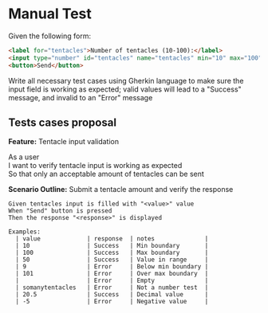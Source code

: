# Manual Test

Given the following form:

```html
<label for="tentacles">Number of tentacles (10-100):</label>
<input type="number" id="tentacles" name="tentacles" min="10" max="100" />
<button>Send</button>
```

Write all necessary test cases using Gherkin language to make sure the input field is working as expected; valid values will lead to a "Success" message, and invalid to an "Error" message

## Tests cases proposal

**Feature:** Tentacle input validation

As a user\
I want to verify tentacle input is working as expected\
So that only an acceptable amount of tentacles can be sent

**Scenario Outline:** Submit a tentacle amount and verify the response

    Given tentacles input is filled with "<value>" value
    When "Send" button is pressed
    Then the response "<response>" is displayed

    Examples:
      | value             | response  | notes              |
      | 10                | Success   | Min boundary       |
      | 100               | Success   | Max boundary       |
      | 50                | Success   | Value in range     |
      | 9                 | Error     | Below min boundary |
      | 101               | Error     | Over max boundary  |
      |                   | Error     | Empty              |
      | somanytentacles   | Error     | Not a number test  |
      | 20.5              | Success   | Decimal value      |
      | -5                | Error     | Negative value     |
